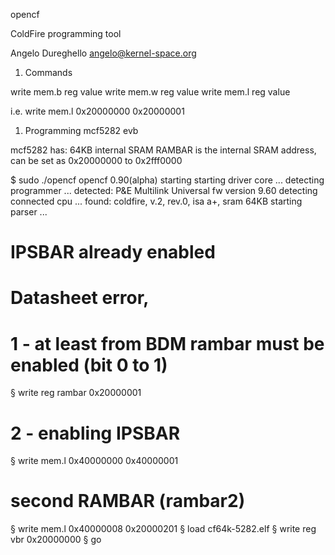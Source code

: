 opencf

ColdFire programming tool

Angelo Dureghello <angelo@kernel-space.org>

1. Commands

write mem.b reg value
write mem.w reg value
write mem.l reg value

i.e.
write mem.l 0x20000000 0x20000001

1. Programming mcf5282 evb

mcf5282 has:
64KB internal SRAM
RAMBAR is the internal SRAM address, can be set as 0x20000000 to 0x2fff0000

$ sudo ./opencf
opencf 0.90(alpha) starting
starting driver core ...
detecting programmer ...
detected: P&E Multilink Universal
fw version 9.60
detecting connected cpu ...
found: coldfire, v.2, rev.0, isa a+, sram 64KB
starting parser ...

# IPSBAR already enabled
# Datasheet error,

# 1 - at least from BDM rambar must be enabled (bit 0 to 1)
§ write reg rambar 0x20000001
# 2 - enabling IPSBAR
§ write mem.l 0x40000000 0x40000001
# second RAMBAR (rambar2)
§ write mem.l 0x40000008 0x20000201
§ load cf64k-5282.elf
§ write reg vbr 0x20000000
§ go

